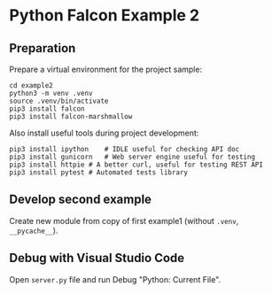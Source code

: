 Python Falcon Example 2
=======================

Preparation
-----------
Prepare a virtual environment for the project sample:

	cd example2
	python3 -m venv .venv
	source .venv/bin/activate
	pip3 install falcon
	pip3 install falcon-marshmallow

Also install useful tools during project development:

	pip3 install ipython	# IDLE useful for checking API doc
	pip3 install gunicorn	# Web server engine useful for testing
	pip3 install httpie	# A better curl, useful for testing REST API
	pip3 install pytest	# Automated tests library

Develop second example
----------------------
Create new module from copy of first example1 (without `.venv`, `__pycache__`).



Debug with Visual Studio Code
-----------------------------

Open `server.py` file and run Debug "Python: Current File".
